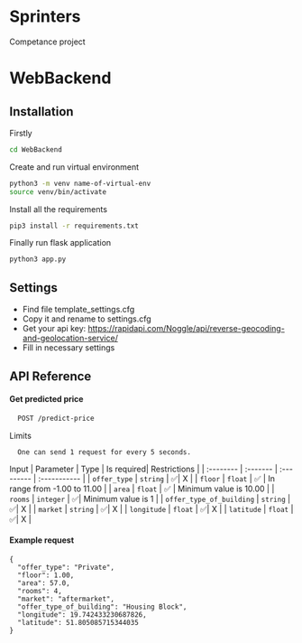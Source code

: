 # Sprinters
Competance project

# WebBackend

## Installation

Firstly
```bash
cd WebBackend
```
Create and run virtual environment

```bash
python3 -m venv name-of-virtual-env
source venv/bin/activate
```
Install all the requirements
```bash
pip3 install -r requirements.txt
```
Finally run flask application
```bash
python3 app.py
```

## Settings
- Find file template_settings.cfg
- Copy it and rename to settings.cfg
- Get your api key: https://rapidapi.com/Noggle/api/reverse-geocoding-and-geolocation-service/
- Fill in necessary settings

## API Reference

#### Get predicted price

```bash
  POST /predict-price
```
Limits
```
  One can send 1 request for every 5 seconds.
```
Input
| Parameter | Type     | Is required| Restrictions  |
| :-------- | :------- | :--------- | :----------- |
| `offer_type` | `string` | ✅| X |
| `floor` | `float` | ✅  | In range from -1.00 to 11.00 |
| `area` | `float` | ✅  | Minimum value is 10.00 |
| `rooms` | `integer` | ✅| Minimum value is 1 |
| `offer_type_of_building` | `string` | ✅| X |
| `market` | `string` | ✅| X |
| `longitude` | `float` | ✅| X |
| `latitude` | `float` | ✅| X |

#### Example request

```http
{
  "offer_type": "Private",
  "floor": 1.00,
  "area": 57.0,
  "rooms": 4,
  "market": "aftermarket",
  "offer_type_of_building": "Housing Block",
  "longitude": 19.742433230687826,
  "latitude": 51.805085715344035
}
```
